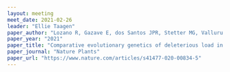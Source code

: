 ```yaml
---
layout: meeting
meet_date: 2021-02-26
leader: "Ellie Taagen"
paper_author: "Lozano R, Gazave E, dos Santos JPR, Stetter MG, Valluru R, Bandillo N, Fernandes SB, Brown PJ, Shakoor N, Mockler TC, Cooper EA, Perkins MT, Buckler ES, Ross-Ibarra J, Gore MA"
paper_year: "2021"
paper_title: "Comparative evolutionary genetics of deleterious load in sorghum and maize"
paper_journal: "Nature Plants"
paper_url: "https://www.nature.com/articles/s41477-020-00834-5"
---
```

